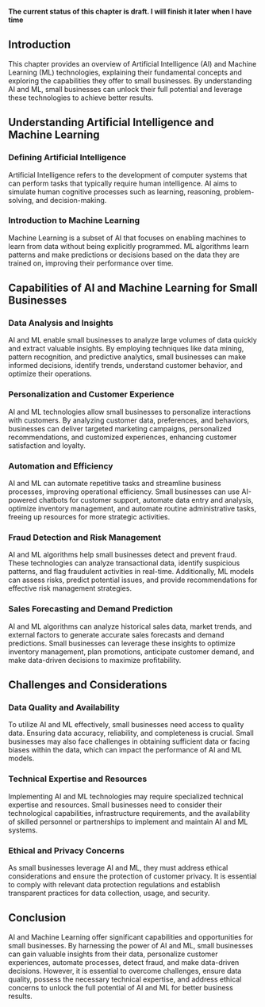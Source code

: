 **The current status of this chapter is draft. I will finish it later when I have time**

Introduction
------------

This chapter provides an overview of Artificial Intelligence (AI) and Machine Learning (ML) technologies, explaining their fundamental concepts and exploring the capabilities they offer to small businesses. By understanding AI and ML, small businesses can unlock their full potential and leverage these technologies to achieve better results.

Understanding Artificial Intelligence and Machine Learning
----------------------------------------------------------

### Defining Artificial Intelligence

Artificial Intelligence refers to the development of computer systems that can perform tasks that typically require human intelligence. AI aims to simulate human cognitive processes such as learning, reasoning, problem-solving, and decision-making.

### Introduction to Machine Learning

Machine Learning is a subset of AI that focuses on enabling machines to learn from data without being explicitly programmed. ML algorithms learn patterns and make predictions or decisions based on the data they are trained on, improving their performance over time.

Capabilities of AI and Machine Learning for Small Businesses
------------------------------------------------------------

### Data Analysis and Insights

AI and ML enable small businesses to analyze large volumes of data quickly and extract valuable insights. By employing techniques like data mining, pattern recognition, and predictive analytics, small businesses can make informed decisions, identify trends, understand customer behavior, and optimize their operations.

### Personalization and Customer Experience

AI and ML technologies allow small businesses to personalize interactions with customers. By analyzing customer data, preferences, and behaviors, businesses can deliver targeted marketing campaigns, personalized recommendations, and customized experiences, enhancing customer satisfaction and loyalty.

### Automation and Efficiency

AI and ML can automate repetitive tasks and streamline business processes, improving operational efficiency. Small businesses can use AI-powered chatbots for customer support, automate data entry and analysis, optimize inventory management, and automate routine administrative tasks, freeing up resources for more strategic activities.

### Fraud Detection and Risk Management

AI and ML algorithms help small businesses detect and prevent fraud. These technologies can analyze transactional data, identify suspicious patterns, and flag fraudulent activities in real-time. Additionally, ML models can assess risks, predict potential issues, and provide recommendations for effective risk management strategies.

### Sales Forecasting and Demand Prediction

AI and ML algorithms can analyze historical sales data, market trends, and external factors to generate accurate sales forecasts and demand predictions. Small businesses can leverage these insights to optimize inventory management, plan promotions, anticipate customer demand, and make data-driven decisions to maximize profitability.

Challenges and Considerations
-----------------------------

### Data Quality and Availability

To utilize AI and ML effectively, small businesses need access to quality data. Ensuring data accuracy, reliability, and completeness is crucial. Small businesses may also face challenges in obtaining sufficient data or facing biases within the data, which can impact the performance of AI and ML models.

### Technical Expertise and Resources

Implementing AI and ML technologies may require specialized technical expertise and resources. Small businesses need to consider their technological capabilities, infrastructure requirements, and the availability of skilled personnel or partnerships to implement and maintain AI and ML systems.

### Ethical and Privacy Concerns

As small businesses leverage AI and ML, they must address ethical considerations and ensure the protection of customer privacy. It is essential to comply with relevant data protection regulations and establish transparent practices for data collection, usage, and security.

Conclusion
----------

AI and Machine Learning offer significant capabilities and opportunities for small businesses. By harnessing the power of AI and ML, small businesses can gain valuable insights from their data, personalize customer experiences, automate processes, detect fraud, and make data-driven decisions. However, it is essential to overcome challenges, ensure data quality, possess the necessary technical expertise, and address ethical concerns to unlock the full potential of AI and ML for better business results.
